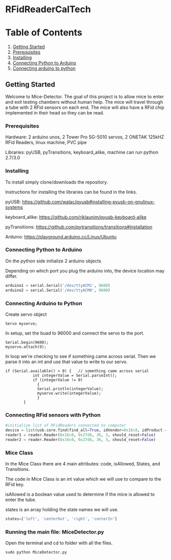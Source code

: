 # RFidReaderCalTech

# Table of Contents
1. [Getting Started](#getting-started)
2. [Prerequisites](#prerequisites)
3. [Installing](#installing)
4. [Connecting Python to Arduino](#connecting-python-to-arduino)
5. [Connecting arduino to python](#connecting-python-to-arduino)


## Getting Started

Welcome to Mice-Detector. The goal of this project is to allow mice to enter and exit testing chambers without human help. The mice will travel through a tube with 2 RFid sensors on each end. The mice will also have a RFid chip implemented in their head so they can be read. 


### Prerequisites

Hardware: 2 arduino unos, 2 Tower Pro SG-5010 servos, 2 ONETAK 125kHZ RFid Readers, linux machine, PVC pipe

Libraries: pyUSB, pyTransitions, keyboard_alike, machine can run python 2.7/3.0

### Installing

To install simply clone/downloads the repository.

Instructions for installing the libraries can be found in the links.

pyUSB: https://github.com/walac/pyusb#installing-pyusb-on-gnulinux-systems

keyboard_alike: https://github.com/riklaunim/pyusb-keyboard-alike

pyTransitions: https://github.com/pytransitions/transitions#installation

Arduino: https://playground.arduino.cc/Linux/Ubuntu

### Connecting Python to Arduino

On the python side initialize 2 arduino objects

Depending on which port you plug the arduino into, the device location may differ. 
```python
arduino1 = serial.Serial('/dev/ttyACM1', 9600)
arduino2 = serial.Serial('/dev/ttyACM0', 9600)
```

### Connecting Arduino to Python

Create servo object
```arduino
Servo myservo;
```

In setup, set the buad to 96000 and connect the servo to the port.
```arduino
Serial.begin(9600); 
myservo.attach(9);
```
In loop we're checking to see if something came across serial. Then we parse it into an int and use that value to write to our servo.
```arduino
if (Serial.available() > 0) {   // something came across serial
            int integerValue = Serial.parseInt();
            if (integerValue != 0)
              {
              Serial.println(integerValue);
              myservo.write(integerValue);
              }
        }
```

### Connecting RFid sensors with Python

```python
#initialize list of RFidReaders connected to computer
device = list(usb.core.find(find_all=True, idVendor=0x16c0, idProduct = 0x27db))
reader1 = reader.Reader(0x16c0, 0x27db, 36, 3, should_reset=False)
reader2 = reader.Reader(0x16c0, 0x27db, 36, 3, should_reset=False)
```

### Mice Class

In the Mice Class there are 4 main attributes: code, isAllowed, States, and Transitions.

The code in Mice Class is an int value which we will use to compare to the RFid key.

isAllowed is a boolean value used to determine if the mice is allowed to enter the tube.

states is an array holding the state names we will use.
```python
states=['left', 'centerOut', 'right', 'centerIn']
```

### Running the main file: MiceDetector.py

Open the terminal and cd to folder with all the files.

```terminal
sudo python MiceDetector.py
```
